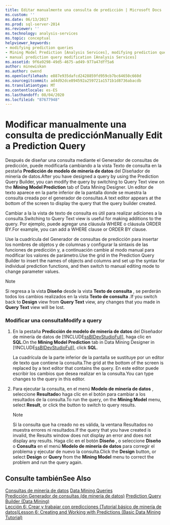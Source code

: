 ```yaml
---
title: Editar manualmente una consulta de predicción | Microsoft Docs
ms.custom: ''
ms.date: 06/13/2017
ms.prod: sql-server-2014
ms.reviewer: ''
ms.technology: analysis-services
ms.topic: conceptual
helpviewer_keywords:
- modifying prediction queries
- Mining Model Prediction [Analysis Services], modifying prediction queries
- manual prediction query modification [Analysis Services]
ms.assetid: 9f6a9298-49d5-4675-ad49-977a47dff5a6
author: minewiskan
ms.author: owend
ms.openlocfilehash: e887e935dafcd2428859fd959cb7bc64650c660d
ms.sourcegitcommit: ad4d92dce894592a259721a1571b1d8736abacdb
ms.translationtype: MT
ms.contentlocale: es-ES
ms.lasthandoff: 08/04/2020
ms.locfileid: "87677948"
---
```

# <a name="manually-edit-a-prediction-query"></a><span data-ttu-id="98e29-102">Modificar manualmente una consulta de predicción</span><span class="sxs-lookup"><span data-stu-id="98e29-102">Manually Edit a Prediction Query</span></span>
  <span data-ttu-id="98e29-103">Después de diseñar una consulta mediante el Generador de consultas de predicción, puede modificarla cambiando a la vista Texto de consulta en la pestaña **Predicción de modelo de minería de datos** del Diseñador de minería de datos.</span><span class="sxs-lookup"><span data-stu-id="98e29-103">After you have designed a query by using the Prediction Query Builder, you can modify the query by switching to Query Text view on the **Mining Model Prediction** tab of Data Mining Designer.</span></span> <span data-ttu-id="98e29-104">Un editor de texto aparece en la parte inferior de la pantalla donde se muestra la consulta creada por el generador de consultas.</span><span class="sxs-lookup"><span data-stu-id="98e29-104">A text editor appears at the bottom of the screen to display the query that the query builder created.</span></span>  
  
 <span data-ttu-id="98e29-105">Cambiar a la la vista de texto de consulta es útil para realizar adiciones a la consulta.</span><span class="sxs-lookup"><span data-stu-id="98e29-105">Switching to Query Text view is useful for making additions to the query.</span></span> <span data-ttu-id="98e29-106">Por ejemplo, puede agregar una cláusula WHERE o cláusula ORDER BY.</span><span class="sxs-lookup"><span data-stu-id="98e29-106">For example, you can add a WHERE clause or ORDER BY clause.</span></span>  
  
 <span data-ttu-id="98e29-107">Use la cuadrícula del Generador de consultas de predicción para insertar los nombres de objetos y de columnas y configurar la sintaxis de las funciones de predicción y, a continuación cambie al modo manual para modificar los valores de parámetro.</span><span class="sxs-lookup"><span data-stu-id="98e29-107">Use the grid in the Prediction Query Builder to insert the names of objects and columns and set up the syntax for individual prediction functions, and then switch to manual editing mode to change parameter values.</span></span>  
  
> [!NOTE]  
>  <span data-ttu-id="98e29-108">Si regresa a la vista **Diseño** desde la vista **Texto de consulta** , se perderán todos los cambios realizados en la vista **Texto de consulta** .</span><span class="sxs-lookup"><span data-stu-id="98e29-108">If you switch back to **Design** view from **Query Text** view, any changes that you made in **Query Text** view will be lost.</span></span>  
  
### <a name="modify-a-query"></a><span data-ttu-id="98e29-109">Modificar una consulta</span><span class="sxs-lookup"><span data-stu-id="98e29-109">Modify a query</span></span>  
  
1.  <span data-ttu-id="98e29-110">En la pestaña **Predicción de modelo de minería de datos** del Diseñador de minería de datos de [!INCLUDE[ssBIDevStudioFull](../../includes/ssbidevstudiofull-md.md)], haga clic en **SQL**.</span><span class="sxs-lookup"><span data-stu-id="98e29-110">On the **Mining Model Prediction** tab in Data Mining Designer in [!INCLUDE[ssBIDevStudioFull](../../includes/ssbidevstudiofull-md.md)], click **SQL**.</span></span>  
  
     <span data-ttu-id="98e29-111">La cuadrícula de la parte inferior de la pantalla se sustituye por un editor de texto que contiene la consulta.</span><span class="sxs-lookup"><span data-stu-id="98e29-111">The grid at the bottom of the screen is replaced by a text editor that contains the query.</span></span> <span data-ttu-id="98e29-112">En este editor puede escribir los cambios que desea realizar en la consulta.</span><span class="sxs-lookup"><span data-stu-id="98e29-112">You can type changes to the query in this editor.</span></span>  
  
2.  <span data-ttu-id="98e29-113">Para ejecutar la consulta, en el menú **Modelo de minería de datos** , seleccione **Resultado**o haga clic en el botón para cambiar a los resultados de la consulta.</span><span class="sxs-lookup"><span data-stu-id="98e29-113">To run the query, on the **Mining Model** menu, select **Result**, or click the button to switch to query results.</span></span>  
  
    > [!NOTE]  
    >  <span data-ttu-id="98e29-114">Si la consulta que ha creado no es válida, la ventana Resultados no muestra errores ni resultados.</span><span class="sxs-lookup"><span data-stu-id="98e29-114">If the query that you have created is invalid, the Results window does not display an error and does not display any results.</span></span> <span data-ttu-id="98e29-115">Haga clic en el botón **Diseño** , o seleccione **Diseño** o **Consulta** en el menú **Modelo de minería de datos** para corregir el problema y ejecutar de nuevo la consulta.</span><span class="sxs-lookup"><span data-stu-id="98e29-115">Click the **Design** button, or select **Design** or **Query** from the **Mining Model** menu to correct the problem and run the query again.</span></span>  
  
## <a name="see-also"></a><span data-ttu-id="98e29-116">Consulte también</span><span class="sxs-lookup"><span data-stu-id="98e29-116">See Also</span></span>  
 <span data-ttu-id="98e29-117">[Consultas de minería de datos](data-mining-queries.md) </span><span class="sxs-lookup"><span data-stu-id="98e29-117">[Data Mining Queries](data-mining-queries.md) </span></span>  
 <span data-ttu-id="98e29-118">[Predicción Generador de consultas &#40;de minería de datos&#41;](../prediction-query-builder-data-mining.md) </span><span class="sxs-lookup"><span data-stu-id="98e29-118">[Prediction Query Builder &#40;Data Mining&#41;](../prediction-query-builder-data-mining.md) </span></span>  
 [<span data-ttu-id="98e29-119">Lección 6: Crear y trabajar con predicciones &#40;Tutorial básico de minería de datos&#41;</span><span class="sxs-lookup"><span data-stu-id="98e29-119">Lesson 6: Creating and Working with Predictions &#40;Basic Data Mining Tutorial&#41;</span></span>](../../tutorials/lesson-6-creating-and-working-with-predictions-basic-data-mining-tutorial.md)  
  
  
